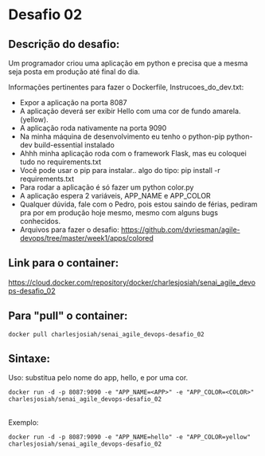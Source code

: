 # Desafio 02

## Descrição do desafio: 
Um programador criou uma aplicação em python e precisa que a mesma seja posta em produção até final do dia.

Informações pertinentes para fazer o Dockerfile, Instrucoes_do_dev.txt:

* Expor a aplicação na porta 8087
* A aplicação deverá ser exibir Hello com uma cor de fundo amarela. (yellow).
* A aplicação roda nativamente na porta 9090
* Na minha máquina de desenvolvimento eu tenho o python-pip python-dev build-essential instalado
* Ahhh minha aplicação roda com o framework Flask, mas eu coloquei tudo no requirements.txt
* Você pode usar o pip para instalar.. algo do tipo: pip install -r requirements.txt
* Para rodar a aplicação é só fazer um python color.py
* A aplicação espera 2 variáveis, APP_NAME e APP_COLOR
* Qualquer dúvida, fale com o Pedro, pois estou saindo de férias, pediram pra por em produção hoje mesmo, mesmo com alguns bugs conhecidos.
* Arquivos para fazer o desafio: https://github.com/dvriesman/agile-devops/tree/master/week1/apps/colored

## Link para o container:
https://cloud.docker.com/repository/docker/charlesjosiah/senai_agile_devops-desafio_02

## Para "pull" o container:
````
docker pull charlesjosiah/senai_agile_devops-desafio_02
````

## Sintaxe:
Uso: substitua <APP> pelo nome do app, hello, e <COLOR> por uma cor.
````
docker run -d -p 8087:9090 -e "APP_NAME=<APP>" -e "APP_COLOR=<COLOR>"  charlesjosiah/senai_agile_devops-desafio_02
````
<br>Exemplo:<br>
````
docker run -d -p 8087:9090 -e "APP_NAME=hello" -e "APP_COLOR=yellow"  charlesjosiah/senai_agile_devops-desafio_02
````
